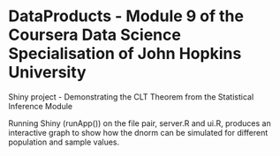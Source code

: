 # DataProducts - Module 9 of the Coursera Data Science Specialisation of John Hopkins University

Shiny project - Demonstrating the CLT Theorem from the Statistical Inference Module

Running Shiny (runApp()) on the file pair, server.R and ui.R, produces an interactive graph to
show how the dnorm can be simulated for different population and sample values.
